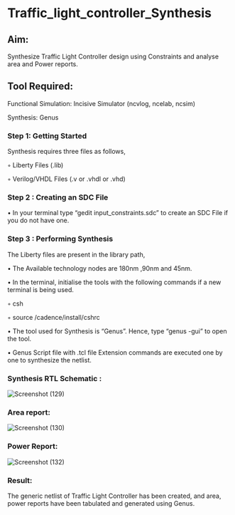 # Traffic_light_controller_Synthesis

## Aim:

Synthesize Traffic Light Controller design using Constraints and analyse area and Power reports.

## Tool Required:

Functional Simulation: Incisive Simulator (ncvlog, ncelab, ncsim)

Synthesis: Genus

### Step 1: Getting Started

Synthesis requires three files as follows,

◦ Liberty Files (.lib)

◦ Verilog/VHDL Files (.v or .vhdl or .vhd)

### Step 2 : Creating an SDC File

•	In your terminal type “gedit input_constraints.sdc” to create an SDC File if you do not have one.

### Step 3 : Performing Synthesis

The Liberty files are present in the library path,

• The Available technology nodes are 180nm ,90nm and 45nm.

• In the terminal, initialise the tools with the following commands if a new terminal is being used.

◦ csh

◦ source /cadence/install/cshrc

• The tool used for Synthesis is “Genus”. Hence, type “genus -gui” to open the tool.

• Genus Script file with .tcl file Extension commands are executed one by one to synthesize the netlist.

### Synthesis RTL Schematic :
![Screenshot (129)](https://github.com/user-attachments/assets/40d43e76-c09d-4e74-8900-3ac2a328f0f0)

### Area report:
![Screenshot (130)](https://github.com/user-attachments/assets/1882eeb9-940f-4753-9d24-496e1d25176a)

### Power Report:
![Screenshot (132)](https://github.com/user-attachments/assets/8372d0f5-fff0-4668-8c2b-f3a666e386b9)

### Result:

The generic netlist of Traffic Light Controller has been created, and area, power reports have been tabulated and generated using Genus.
